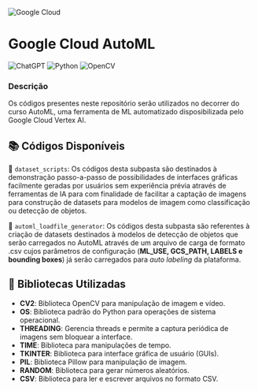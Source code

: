 ![Google Cloud](https://img.shields.io/badge/GoogleCloud-%234285F4.svg?style=for-the-badge&logo=google-cloud&logoColor=white)

# Google Cloud AutoML

![ChatGPT](https://img.shields.io/badge/chatGPT-74aa9c?style=for-the-badge&logo=openai&logoColor=white)
![Python](https://img.shields.io/badge/python-3670A0?style=for-the-badge&logo=python&logoColor=ffdd54)
![OpenCV](https://img.shields.io/badge/opencv-%23white.svg?style=for-the-badge&logo=opencv&logoColor=white)

 ### Descrição
 Os códigos presentes neste repositório serão utilizados no decorrer do curso AutoML, uma ferramenta de ML automatizado disposibilizada pelo Google Cloud Vertex AI.

## 📚 Códigos Disponíveis

📁 `dataset_scripts`: Os códigos desta subpasta são destinados à demonstração passo-a-passo de possibilidades de interfaces gráficas facilmente geradas por usuários sem experiência prévia através de ferramentas de IA para com finalidade de facilitar a captação de imagens para construção de datasets para modelos de imagem como classificação ou detecção de objetos.

📁 `automl_loadfile_generator`: Os códigos desta subpasta são referentes à criação de datasets destinados à modelos de detecção de objetos que serão carregados no AutoML através de um arquivo de carga de formato .csv cujos parâmetros de configuração (**ML_USE, GCS_PATH, LABELS e bounding boxes**) já serão carregados para _auto labeling_ da plataforma.

 ## 📌 Bibliotecas Utilizadas
- **CV2**: Biblioteca OpenCV para manipulação de imagem e vídeo.
- **OS**: Biblioteca padrão do Python para operações de sistema operacional.
- **THREADING**: Gerencia threads e permite a captura periódica de imagens sem bloquear a interface.
- **TIME**: Biblioteca para manipulações de tempo.
- **TKINTER**: Biblioteca para interface gráfica de usuário (GUIs).
- **PIL**: Biblioteca Pillow para manipulação de imagem.
- **RANDOM**: Biblioteca para gerar números aleatórios.
- **CSV**: Biblioteca para ler e escrever arquivos no formato CSV.
